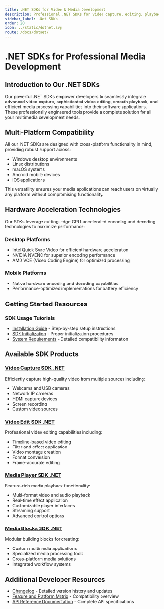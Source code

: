 ```yaml
---
title: .NET SDKs for Video & Media Development
description: Professional .NET SDKs for video capture, editing, playback and media processing. Cross-platform support for Windows, macOS, Linux, Android and iOS with hardware acceleration for optimal performance.
sidebar_label: .Net SDKs
order: 20
icon: ../static/dotnet.svg
route: /docs/dotnet/
---
```


# .NET SDKs for Professional Media Development

## Introduction to Our .NET SDKs

Our powerful .NET SDKs empower developers to seamlessly integrate advanced video capture, sophisticated video editing, smooth playback, and efficient media processing capabilities into their software applications. These professionally engineered tools provide a complete solution for all your multimedia development needs.

## Multi-Platform Compatibility

All our .NET SDKs are designed with cross-platform functionality in mind, providing robust support across:

- Windows desktop environments
- Linux distributions
- macOS systems
- Android mobile devices
- iOS applications

This versatility ensures your media applications can reach users on virtually any platform without compromising functionality.

## Hardware Acceleration Technologies

Our SDKs leverage cutting-edge GPU-accelerated encoding and decoding technologies to maximize performance:

### Desktop Platforms

- Intel Quick Sync Video for efficient hardware acceleration
- NVIDIA NVENC for superior encoding performance
- AMD VCE (Video Coding Engine) for optimized processing

### Mobile Platforms

- Native hardware encoding and decoding capabilities
- Performance-optimized implementations for battery efficiency

## Getting Started Resources

### SDK Usage Tutorials

- [Installation Guide](install/index.md) - Step-by-step setup instructions
- [SDK Initialization](init.md) - Proper initialization procedures
- [System Requirements](system-requirements.md) - Detailed compatibility information

## Available SDK Products

### [Video Capture SDK .NET](videocapture/index.md)

Efficiently capture high-quality video from multiple sources including:

- Webcams and USB cameras
- Network IP cameras
- HDMI capture devices
- Screen recording
- Custom video sources

### [Video Edit SDK .NET](videoedit/index.md)

Professional video editing capabilities including:

- Timeline-based video editing
- Filter and effect application
- Video montage creation
- Format conversion
- Frame-accurate editing

### [Media Player SDK .NET](mediaplayer/index.md)

Feature-rich media playback functionality:

- Multi-format video and audio playback
- Real-time effect application
- Customizable player interfaces
- Streaming support
- Advanced control options

### [Media Blocks SDK .NET](mediablocks/index.md)

Modular building blocks for creating:

- Custom multimedia applications
- Specialized media processing tools
- Cross-platform media solutions
- Integrated workflow systems

## Additional Developer Resources

- [Changelog](changelog.md) - Detailed version history and updates
- [Feature and Platform Matrix](platform-matrix.md) - Compatibility overview
- [API Reference Documentation](https://api.visioforge.org/dotnet/api/index.html) - Complete API specifications

